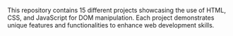 This repository contains 15 different projects showcasing the use of HTML, CSS, and JavaScript for DOM manipulation. Each project demonstrates unique features and functionalities to enhance web development skills.
